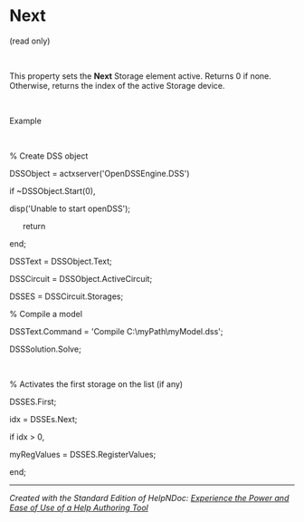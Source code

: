 # Next

(read only)

&nbsp;

This property sets the **Next** Storage element active. Returns 0 if none. Otherwise, returns the index of the active Storage device.

&nbsp;

Example

&nbsp;

% Create DSS object

DSSObject = actxserver('OpenDSSEngine.DSS')

if ~DSSObject.Start(0),

disp('Unable to start openDSS');

&nbsp; &nbsp; &nbsp; return

end;

DSSText = DSSObject.Text;

DSSCircuit = DSSObject.ActiveCircuit;

DSSES = DSSCircuit.Storages;

% Compile a model &nbsp; &nbsp; &nbsp; &nbsp;

DSSText.Command = 'Compile C:\\myPath\\myModel.dss';

DSSSolution.Solve;

&nbsp;

% Activates the first storage on the list (if any)

DSSES.First;

idx = DSSEs.Next;

if idx \> 0,

myRegValues = DSSES.RegisterValues;

end;


***
_Created with the Standard Edition of HelpNDoc: [Experience the Power and Ease of Use of a Help Authoring Tool](<https://www.helpndoc.com>)_
